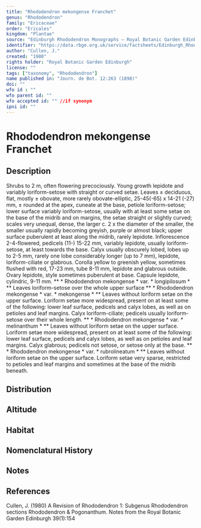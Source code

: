 ```yaml
---
title: "Rhododendron mekongense Franchet"
genus: "Rhododendron"
family: "Ericaceae"
order: "Ericales"
kingdom: "Plantae"
source: "Edinburgh Rhododendron Monographs – Royal Botanic Garden Edinburgh"
identifier: "https://data.rbge.org.uk/service/factsheets/Edinburgh_Rhododendron_Monographs.xhtml"
author: "Cullen, J."
created: "1980"
rights holder: "Royal Botanic Garden Edinburgh"
license: ""
tags: ["taxonomy", "Rhododendron"]
name published in: "Journ. de Bot. 12:263 (1898)"
doi: ""
wfo id : ""
wfo parent id: ""
wfo accepted id: "" //if synonym                      
ipni id: ""
---
```


                       

# Rhododendron mekongense Franchet

## Description
Shrubs to 2 m, often flowering precociously. Young growth lepidote and variably loriform-setose with straight or curved setae. Leaves ± deciduous, flat, mostly ± obovate, more rarely obovate-elliptic, 25-45(-65) x 14-21 (-27) mm, ± rounded at the apex, cuneate at the base, petiole loriform-setose; lower surface variably loriform-setose, usually with at least some setae on the base of the midrib and on margins, the setae straight or slightly curved; scales very unequal, dense, the larger c. 2 x the diameter of the smaller, the smaller usually rapidly becoming greyish, purple or almost black; upper surface puberulent at least along the midrib, rarely lepidote. Inflorescence 2-4-flowered, pedicels (11-) 15-22 mm, variably lepidote, usually loriform-setose, at least towards the base. Calyx usually obscurely lobed, lobes up to 2-5 mm, rarely one lobe considerably longer (up to 7 mm), lepidote, loriform-ciliate or glabrous. Corolla yellow to greenish yellow, sometimes flushed with red, 17-23 mm, tube 8-11 mm, lepidote and glabrous outside. Ovary lepidote, style sometimes puberulent at base. Capsule lepidote, cylindric, 9-11 mm. ** * Rhododendron mekongense * var. * longipilosum * ** Leaves loriform-setose over the whole upper surface ** * Rhododendron mekongense * var. * mekongense * ** Leaves without loriform setae on the upper surface. Loriform setae more widespread, present on at least some of the following: lower leaf surface, pedicels and calyx lobes, as well as on petioles and leaf margins. Calyx loriform-ciliate; pedicels usually loriform-setose over their whole length. ** * Rhododendron mekongense * var. * melinanthum * ** Leaves without loriform setae on the upper surface. Loriform setae more widespread, present on at least some of the following: lower leaf surface, pedicels and calyx lobes, as well as on petioles and leaf margins. Calyx glabrous; pedicels not setose, or setose only at the base. ** * Rhododendron mekongense * var. * rubrolineatum * ** Leaves without loriform setae on the upper surface. Loriform setae very sparse, restricted to petioles and leaf margins and sometimes at the base of the midrib beneath.

## Distribution


## Altitude


## Habitat


## Nomenclatural History

                       
## Notes


## References

Cullen, J. (1980) A Revision of Rhododendron 1: Subgenus Rhododendron sections Rhododendron & Pogonanthum. Notes from the Royal Botanic Garden Edinburgh 39(1):154
